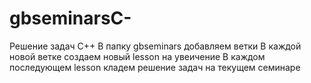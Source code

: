 # gbseminarsC-
Решение задач C++
В папку gbseminars добавляем ветки 
В каждой новой ветке создаем новый lesson на увеичение
В каждом последующем lesson кладем решение задач на текущем семинаре
